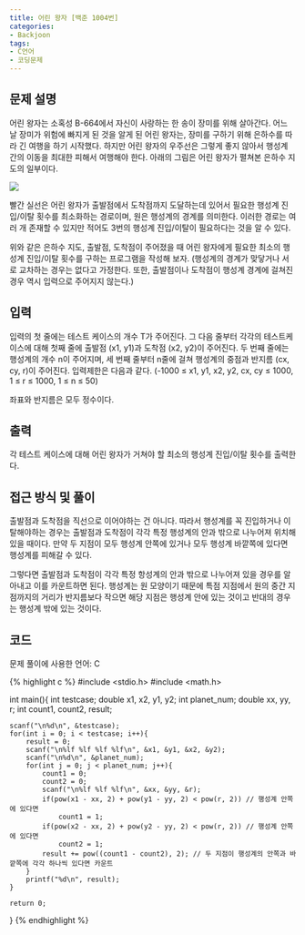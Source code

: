 ```yaml
---
title: 어린 왕자 [백준 1004번]
categories:
- Backjoon
tags:
- C언어
- 코딩문제
---
```


## 문제 설명

어린 왕자는 소혹성 B-664에서 자신이 사랑하는 한 송이 장미를 위해 살아간다. 어느 날 장미가 위험에 빠지게 된 것을 알게 된 어린 왕자는, 장미를 구하기 위해 은하수를 따라 긴 여행을 하기 시작했다. 하지만 어린 왕자의 우주선은 그렇게 좋지 않아서 행성계 간의 이동을 최대한 피해서 여행해야 한다. 아래의 그림은 어린 왕자가 펼쳐본 은하수 지도의 일부이다.

![](https://onlinejudgeimages.s3-ap-northeast-1.amazonaws.com/upload/201003/dfcmhrjj_113gw6bcng2_b.gif)

빨간 실선은 어린 왕자가 출발점에서 도착점까지 도달하는데 있어서 필요한 행성계 진입/이탈 횟수를 최소화하는 경로이며, 원은 행성계의 경계를 의미한다. 이러한 경로는 여러 개 존재할 수 있지만 적어도 3번의 행성계 진입/이탈이 필요하다는 것을 알 수 있다.

위와 같은 은하수 지도, 출발점, 도착점이 주어졌을 때 어린 왕자에게 필요한 최소의 행성계 진입/이탈 횟수를 구하는 프로그램을 작성해 보자. (행성계의 경계가 맞닿거나 서로 교차하는 경우는 없다고 가정한다. 또한, 출발점이나 도착점이 행성계 경계에 걸쳐진 경우 역시 입력으로 주어지지 않는다.)

## 입력

입력의 첫 줄에는 테스트 케이스의 개수 T가 주어진다. 그 다음 줄부터 각각의 테스트케이스에 대해 첫째 줄에 출발점 (x1, y1)과 도착점 (x2, y2)이 주어진다. 두 번째 줄에는 행성계의 개수 n이 주어지며, 세 번째 줄부터 n줄에 걸쳐 행성계의 중점과 반지름 (cx, cy, r)이 주어진다. 입력제한은 다음과 같다. (-1000 ≤ x1, y1, x2, y2, cx, cy ≤ 1000, 1 ≤ r ≤ 1000, 1 ≤ n ≤ 50)

좌표와 반지름은 모두 정수이다.

## 출력

각 테스트 케이스에 대해 어린 왕자가 거쳐야 할 최소의 행성계 진입/이탈 횟수를 출력한다.

## 접근 방식 및 풀이

출발점과 도착점을 직선으로 이어야하는 건 아니다. 따라서 행성계를 꼭 진입하거나 이탈해야하는 경우는 출발점과 도착점이 각각 특정 행성계의 안과 밖으로 나누어져 위치해 있을 때이다. 만약 두 지점이 모두 행성계 안쪽에 있거나 모두 행성계 바깥쪽에 있다면 행성계를 피해갈 수 있다.

그렇다면 출발점과 도착점이 각각 특정 항성계의 안과 밖으로 나누어져 있을 경우를 알아내고 이를 카운트하면 된다.  행성계는 원 모양이기 때문에 특점 지점에서 원의 중간 지점까지의 거리가 반지름보다 작으면 해당 지점은 행성계 안에 있는 것이고 반대의 경우는 행성계 밖에 있는 것이다.

## 코드
문제 풀이에 사용한 언어: C

{% highlight c %}
#include <stdio.h>
#include <math.h>

int main(){
    int testcase;
    double x1, x2, y1, y2;
    int planet_num;
    double xx, yy, r;
    int count1, count2, result;
    
    scanf("\n%d\n", &testcase);
    for(int i = 0; i < testcase; i++){
        result = 0;
        scanf("\n%lf %lf %lf %lf\n", &x1, &y1, &x2, &y2);
        scanf("\n%d\n", &planet_num);
        for(int j = 0; j < planet_num; j++){
            count1 = 0;
            count2 = 0;
            scanf("\n%lf %lf %lf\n", &xx, &yy, &r);
            if(pow(x1 - xx, 2) + pow(y1 - yy, 2) < pow(r, 2)) // 행성계 안쪽에 있다면
                count1 = 1;
            if(pow(x2 - xx, 2) + pow(y2 - yy, 2) < pow(r, 2)) // 행성계 안쪽에 있다면
                count2 = 1;
            result += pow((count1 - count2), 2); // 두 지점이 행성계의 안쪽과 바깥쪽에 각각 하나씩 있다면 카운트
        }
        printf("%d\n", result);
    }
    
    return 0;
}
{% endhighlight %}

